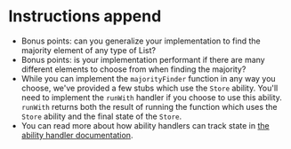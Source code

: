 # Instructions append

- Bonus points: can you generalize your implementation to find the majority element of any type of List?
- Bonus points: is your implementation performant if there are many different elements to choose from when finding the majority?
- While you can implement the `majorityFinder` function in any way you choose, we've provided a few stubs which use the `Store` ability. You'll need to implement the `runWith` handler if you choose to use this ability. `runWith` returns both the result of running the function which uses the `Store` ability and the final state of the `Store`.
- You can read more about how ability handlers can track state in [the ability handler documentation][ability-handler-docs].

[ability-handler-docs]: https://www.unisonweb.org/docs/abilities#creating-and-handling-abilities

